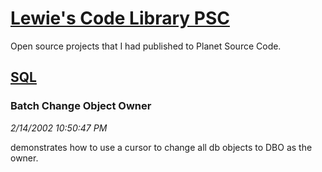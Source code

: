 # [Lewie's Code Library PSC](../../README.md)

Open source projects that I had published to Planet Source Code.

## [SQL](../README.md)

### Batch Change Object Owner

*2/14/2002 10:50:47 PM*

demonstrates how to use a cursor to change all db objects to DBO as the owner.


